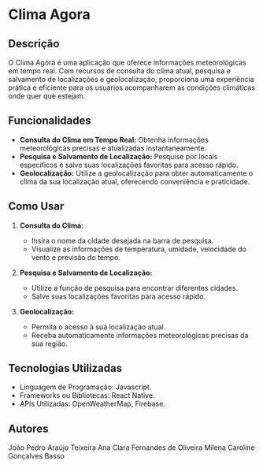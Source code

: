 # Clima Agora

## Descrição
O Clima Agora é uma aplicação que oferece informações meteorológicas em tempo real. Com recursos de consulta do clima atual, pesquisa e salvamento de localizações e geolocalização, proporciona uma experiência prática e eficiente para os usuários acompanharem as condições climáticas onde quer que estejam.

## Funcionalidades
- **Consulta do Clima em Tempo Real:** Obtenha informações meteorológicas precisas e atualizadas instantaneamente.
- **Pesquisa e Salvamento de Localização:** Pesquise por locais específicos e salve suas localizações favoritas para acesso rápido.
- **Geolocalização:** Utilize a geolocalização para obter automaticamente o clima da sua localização atual, oferecendo conveniência e praticidade.

## Como Usar
1. **Consulta do Clima:**
   - Insira o nome da cidade desejada na barra de pesquisa.
   - Visualize as informações de temperatura, umidade, velocidade do vento e previsão do tempo.

2. **Pesquisa e Salvamento de Localização:**
   - Utilize a função de pesquisa para encontrar diferentes cidades.
   - Salve suas localizações favoritas para acesso rápido.

3. **Geolocalização:**
   - Permita o acesso à sua localização atual.
   - Receba automaticamente informações meteorológicas precisas da sua região.

## Tecnologias Utilizadas
- Linguagem de Programação: Javascript.
- Frameworks ou Bibliotecas: React Native.
- APIs Utilizadas: OpenWeatherMap, Firebase.

## Autores
João Pedro Araújo Teixeira
Ana Clara Fernandes de Oliveira
Milena Caroline Gonçalves Basso
